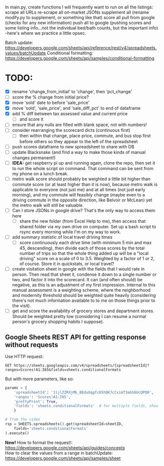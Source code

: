 In main.py, create functions I will frequently want to run on all the listings:
scrape all URLs
re-scrape all on-market JSONs
supplement all (rename modify.py to supplement, or something like that)
score all
pull from google (checks for any new information)
push all to google (pushing scores and some listing info...not the individual bed/bath counts, but the important info)
	-here's where we practice a little opsec.


Batch update: https://developers.google.com/sheets/api/reference/rest/v4/spreadsheets.values/batchUpdate
Conditional formatting: https://developers.google.com/sheets/api/samples/conditional-formatting


# TODO: 
- [x] rename 'change_from_initial' to 'change', then 'pct_change'
- [ ] score the % change from initial price? 
- [x] move 'sold' date to before 'sale_price'
- [x] move 'sold', 'sale_price', and 'sale_diff_pct' to end of dataframe
- [x] add % diff between tax assessed value and current price
    - [ ] and score it
- [ ] ensure that any nulls are filled with blank space, not with numbers!
- [ ] consider rearranging the scorecard dicts (continuous first)
    - [ ] then within that change, place price, commute, and bus stop first before others so they appear to the left of the spreadsheet
- [ ] push scores dataframe to new spreadsheet to share with DB
- [ ] update Blacksnake (and find a way to make those kinds of manual changes permanent!)
- [ ] **IDEA:** get raspberry pi up and running again, clone the repo, then set it to run the whole script on command. That command can be sent from my phone on a lunch break.
- [ ] metro walk score should probably be weighted a little bit higher than commute score (or at least higher than it is now), because metro walk is applicable to everyone (not just me) and at all times (not just early morning), and my commute will feasibly change (maybe even to a driving commute in the opposite direction, like Belvoir or McLean) yet the metro walk will still be valuable.
- [ ] Can I store JSONs in google drive? That's the only way to access them here
    - [ ] share the new folder (from Excel Help to me), then access that shared folder via my own drive on computer. Set up a bash script to rsync every morning while I'm on my way to work.
- [ ] add summary statistic of local travel driving times
    - [ ] score continuously each drive time (with minimum 5 min and max 45, descending), then divide each of those scores by the total number of trips so that the whole thing added up will be a "local driving" score on a scale of 0 to 3.5. Weighted by a factor of 1 or 2, of course. Store it in quickstats, or local travel?
- [ ] create visitation sheet in google with the fields that I would rate in person. Then read that sheet it, condense it down to a single number or two, and factor it into the scorecard. It can (and often should) be negative, as this is an adjustment of my first impression. Internal to this manual assessment is a weighting scheme, where the neighborhood and modernity threshold should be weighted quite heavily (considering there's not much information available to to me on those things prior to the visit). 
- [ ] get and score the availability of grocery stores and department stores. Should be weighted pretty low (considering I can resume a normal person's grocery shopping habits I suppose). 

## Google Sheets REST API for getting response without requests
Use HTTP request:  
```
GET https://sheets.googleapis.com/v4/spreadsheets/{spreadsheetId}?ranges=Scores!A1:I65&fields=sheets.conditionalFormats
```
But with more parameters, like so:

```python
params = {
    'spreadsheetId': '1ljlZZRXjMb_BEduXqgfc65hQK7cCximT3ebS6UcQPQ0',
    'ranges': 'Scores!A1:I65',
    'prettyPrint': True,
    'fields': 'sheets.conditionalFormats'  # for multiple fields, should it be a list? Or just comma-separated string?
    }

# from the video
rsp = SHEETS.spreadsheets().get(spreadsheetId=sheetID,
    fields='sheets.conditionalFormats'
).execute()

```

**New!** How to format the request!:  
https://developers.google.com/sheets/api/guides/concepts  
How to clear the values from a range in batchUpdate:  
https://developers.google.com/sheets/api/samples/sheet

